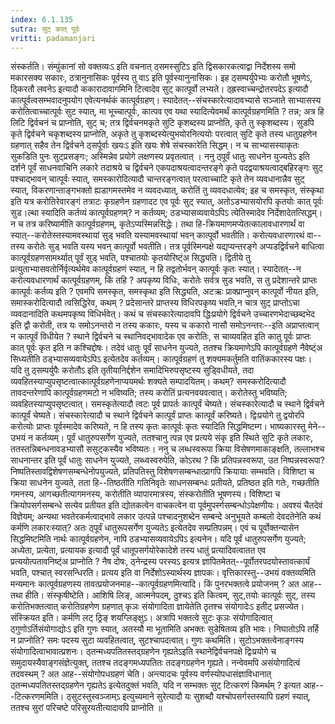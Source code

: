 ```yaml
---
index: 6.1.135
sutra: सुट् कात्‌ पूर्वः
vritti: padamanjari
---
```


 संस्कर्तति। संम्पुंकानां सो वक्तव्यःऽ इति वचनात् ठ्समस्सुटिऽ इति द्विसकारकत्वाद्वा निर्देशस्य समो मकारसक्य सकारः, ठत्रानुनासिकः पूर्वस्य तु वाऽ इति पूर्वस्यानुनासिकः। इह ठ्सम्पर्युपेभ्यः करोतौ भूषणेऽ, ठ्किरतौ लवनेऽ इत्यादौ ककारादावागमिनि टित्वादेव सुट् कात्पूर्वो लभ्यते। ठ्ह्रस्वाच्चन्द्रोतरपदेऽ इत्यादौ कात्पूर्वत्वसम्भवादनुपयोग एवेत्यनर्थकं कात्पूर्वग्रहण्। स्यादेतत्--संचस्कारेत्यादावभ्यासे सञ्जाते साभ्यासस्य करोतित्वाच्चात्पूर्वः सुट स्यात्, मा भूच्चात्पूर्वः, कात्पव एव यथा स्यादित्येवमर्थं कात्पूर्वग्रहणमिति ? तन्न; अत्र हि लिटि द्विर्वचनं च प्राप्नोति, सुट् च; तत्र द्विर्वचनमकृते सुटि कृशब्दस्य प्राप्नोति, कृते तु स्कृशब्दस्य। सुडपि कृते द्विर्वचने चकृशब्दस्य प्राप्नोति, अकृते तु कृशब्दस्येत्युभयोरनित्ययोः परत्वात् सुटि कृते तस्य धातुग्रहणेन ग्रहणात् सहैव तेन द्विर्वचने ठ्सर्पूर्वाः खयःऽ इति खयः शेषे संचस्कारेति सिद्धम्। न च साभ्यासस्याकृतः सुकडिति पुनः सुट्प्रसङ्गः; अस्मिन्नेव प्रयोगे लक्षणस्य प्रवृतत्वात् । ननु ठ्पूर्वं धातुः साधनेन युज्यतेऽ इति दर्शने पूर्वं साधनवाचिनि लकारे तदाश्रये च द्विर्वचने एकपदाश्रयत्वादन्तरङ्गे कृते पदद्वयाश्रयत्वाद्बहिरङ्गः सुट् पश्चाद्भावन् चात्पूर्वः स्यात्, समस्कारोदित्यादौ चान्तरङ्गत्वात् परत्वाच्चाटि कृते तेन व्यवधानान्नैव सुट् स्यात्, विकरणान्ताङ्गभक्तो ह्यडागमस्तमेव न व्यवदध्यात्, करोतिं तु व्यवदधात्येव; इह च समस्कृत, संस्कृथा इति यत्र करोतिरेवारङ्गं तत्राटः कृग्रहणेन ग्रहणादट एव पूर्वः सुट् स्यात्, अतोऽडभ्यासयोरपि कृतयोः कात् पूर्वः सुड।ल्था स्यादिति कर्तव्यं कात्पूर्वग्रहणम्? न कर्तव्यम्; ठडभ्यासव्यवायेऽपिऽ त्येतिस्मादेव निर्देशादेतत्सिद्धम्। न च तत्र करिष्यामीति कात्पूर्वग्रहणम्, कृतेऽप्यस्मिन्नसिद्धेः। तथा हि-क्रियमाणमप्येतत्कालावधारणार्थं वा स्यात्--करोतेस्तस्यामवस्थायां सुड् भवति यस्यामवस्थायां भवन् कात्पूर्वो भवतीति। करोत्यवधारणारथं वा--तस्य करोतेः सुड् भवति यस्य भवन् कात्पूर्वो भवतीति। तत्र पूर्वस्मिन्पक्षे यद्यप्यन्तरङ्गे अप्यडद्विर्वचने बाधित्वा कात्पूर्वग्रहणसामर्थ्यात् पूर्वं सुड् भवति, पश्चातयोः कृतयोरिष्ट्ंअ सिद्ध्यति। द्वितीये तु प्रत्युताभ्यासवतोर्निर्वृत्यर्थमेव कात्पूर्वग्रहणं स्यात्, न हि तद्वतोर्भवन् कात्पूर्वः कृतः स्यात्। स्यादेतत्--न करोत्यवधारणार्थं कात्पूर्वग्रहणम्, किं तहि ? अपकृष्य विधिः, करोतेः सर्वत्र सुड भवति, स तु प्रदेशान्तरे प्राप्तः कात्पूर्वः कर्तव्य इति ? एवमपि समस्कृत, समस्कृथा इति सिद्ध्यति, अटऋः प्राक्प्राप्नुवन् कात्पूर्वो नीयत इति, समास्करोदित्यादौ त्वसिद्धिरेव, कथम् ? प्रदेसान्तरे प्राप्तस्य विधिरपकृष्य भवति,न चात्र सुट् प्राप्तोऽचा व्यवदानादिति कथमपकृष्य विधिर्भवेत्। कथं च संचस्कारेत्यादावपि द्धिःप्रयोगे द्विर्वचने उच्चारणभेदाच्छब्दभेद इति द्वौ करोती, तत्र यः समोऽनन्तरो न तस्य ककारः, यस्य च ककारो नासौ समोऽनन्तरः--इति अप्राप्तत्वान् न कात्पूर्वं विधीयेत ? स्थाने द्विर्वचने च स्थानिवद्भावादेक एव करोतिः, स चाव्यवहित इति कातु पूर्वः प्राप्तः कात् पूर्वः कृत इति न कश्चिद्दोषः। तदेवं धातुः पूर्वं साधनेन युज्यते, ततश्च क्रियमाणेऽपि कात्पूर्वग्रहणे नैवेष्ट्ंअ सिध्यतीति ठड्भ्यासव्यवायेऽपिऽ इत्येतदेव कर्तव्यम्। कात्पूर्वग्रहणं तु शक्यमकर्तुमति वातिंककारस्य पक्षः। यदि तु ठ्सम्पर्युपैः करोतौऽ इति तृतीयानिर्द्दशेन समादिभिरुपसृष्टस्य सुड्विधीयते, तदा व्यवहितस्याप्युपसृष्टत्वात्कात्पूर्वग्रहणेनाप्ययमर्थः शक्यते सम्पादयितम्। कथम्? समस्करोदित्यादौ तावदन्तरेणापि कात्पूर्वग्रहणमटो न भविष्यति; तस्य करोतिं प्रत्यनवयवत्वात्। करोतेस्तु भविष्यति; व्यवहितस्याप्युपसृष्टत्वात्। समस्कृतेत्यादौ त्वटः पूर्व प्रापर्तः कात्पूर्वं चेष्यते। संचस्कारेत्यादौ च स्थाने द्विर्वचने कात्पूर्वं चेष्यते। संचस्कारेत्यादौ च स्थाने द्विर्वचने कात्पूर्वं प्राप्तः कात्पूर्वं करिष्यते। द्विःप्रयोगे तु द्वयोरपि करोत्योः प्राप्तः पूर्वस्मादेव करिष्यते, न हि तस्य कृतः कात्पूर्वः कृतः स्यादिति सिद्धमिष्टम्ग। भाष्यकारस्तु मेने--उभयं न कर्तव्यम्। पूर्वं धातुरुपसर्गेण युज्यते, ततश्चानु त्पन्न एव प्रत्यये संकृ इति स्थिते सुटि कृते लकारः, ततस्तन्निबन्धनावडभ्यासौ ससुट्कस्यैव भविष्यतः। ननु च लब्धस्वरूपा क्रिया विसेषणमाकाङ्क्षति, तल्लाभश्च साधनान्तर इति पूर्वं धातुः साधनेन युज्यते, लब्ध्वस्वरुपेति, कोऽरथ ? किं प्रतिपन्नस्वरूपा, उत निष्पन्नस्वरूपा? निष्पतिस्तावद्विशेषणसम्बन्धेनोपयुज्यते, प्रतिपतिस्तु विशेषणसम्बन्धात्प्रागपि क्रियायाः सम्भवति। विशिष्टा च क्रिया साधनेन युज्यते, तता हि--तिष्ठतीति गतिनिवृतेः साधनसम्बन्धः प्रतीयते, प्रतिष्ठत इति गतेः, गच्छतीति गमनस्य, आगच्छतीत्यागमनस्य, करोतीति व्यापारमात्रस्य, संस्करोतीति भूषणस्य। विशिष्टा च क्रियोपसर्गसम्बन्धे सत्येव प्रतीयत इति द्योतकत्वेन वाचकत्वेन वा पूर्वमुपर्स्गसम्बन्धोऽपेक्षणीयः। अवश्यं चैतदेवं विज्ञेयम्; अन्यथा भवतेरकर्मत्वाद्भावे लकार उत्पन्ने पश्चादनुशब्देन सम्बन्दे अनुभूयते कम्बलो देवदतेनेति कथं कर्मणि लकारःस्यात्? अतः ठ्पूर्वं धातुरूपसर्गेण युज्यतेऽ इत्येतदेव सम्प्रतिपन्नम्। एवं च पूर्वोक्तन्यासेन सिद्धमिष्टमिति नार्थः कात्पूर्वग्रहणेन, नापि ठडभ्यासव्यवायेऽपिऽ इत्यनेन। यदि पूर्वं धातुरुपसर्गेण युज्यते; अध्येता, प्रत्येता, प्रत्यायक इत्यादौ पूर्वं धातूपसर्गयोरेकादेशे तस्य धातुं प्रत्यादिवत्वातत एव प्रत्ययोत्पतावनिष्ट्ंअ प्राप्नोति ? नैष दोषः, ठ्नेन्द्रस्य परस्यऽ इत्यत्र ज्ञापितमेतत्--पूर्वोतरपदयोस्तावत्कार्यं भवति, पश्चात् स्वरसन्धिरति। प्रत्यय इति वा निर्देशोऽस्यार्थस्य ज्ञापकः। वृत्तिकारस्तु--उभयं वक्तव्यमिति मन्यमानः कात्पूर्वग्रहणस्य तावत्प्रयोजनमाह--कात्पूर्वग्रहणमित्यादि। किं पुनरभक्तत्वे प्रयोजनम् ? अत आह--तथा हीति। संस्कृषीष्टेति। आशिषि लिङ्, आत्मनेपदम्, ठुश्चऽ इति कित्वम्, सुट्,तयोः कात्पूर्वः सुट्, तस्य करोतिभक्तत्वात् करोतिग्रहणेण ग्रहणात् कृञः संयोगादिता ज्ञायेतेति ठृतश्च संयोगादेःऽ इतीट् प्रसज्येत। संस्क्रियत इति। कर्मणि लट् ठ्रिङ् शयग्लिङ्क्षुऽ। अत्रापि भक्तत्वे सुटः कृञः संयोगादित्वात् ठ्गुणोऽर्तिसंयोगाद्योःऽ इति गुणः स्यात्, अतस्यौ मा भूतामिति अभक्तः सुडेषितव्य इति भावः। निघातोऽपि तर्हि न प्राप्नोति? समः पदस्य सुटा व्यवहितत्वात्, सुटश्चापदत्वात्। गुणः कथमिति। सुटोऽभक्तत्वेनाङ्गस्य संयोगादित्वाभावात्प्रशनः। ठ्तन्मध्यपतितस्तद्ग्रहणेन गृह्यतेऽइति स्थानेद्विर्वचनपक्षे द्विःप्रयोगे च समुदायस्यैवाङ्गसंज्ञेत्युक्त्, ततश्च तदङ्गमध्यपतितः तदङ्गग्रहणेन गृह्यते। नन्वेवमपि असंयोगादित्वं तदवस्थम् ? अत आह--संयोगोपधग्रहणं चेति। अन्त्यादचः पूर्वस्य वर्णस्योपधासंज्ञाविधानात् ठ्तन्मध्यपतितस्तद्ग्रहणेन गृह्यतेऽ इत्येतदुक्तं भवति, यदि न सम्भक्तः सुट् टित्करणं किमर्थम् ? इत्यत आह---टित्करणममिति। ठ्सुटस्तुस्वञ्जाम्ऽ इत्युच्यमाने सुरेत्यादौ यः सुशब्दौ यश्चोपसर्गस्तस्यापि ग्रहणं स्यात्, ततश्च सुरां परिचष्टे परिसुरयतीत्यादावपि प्राप्नोति ॥